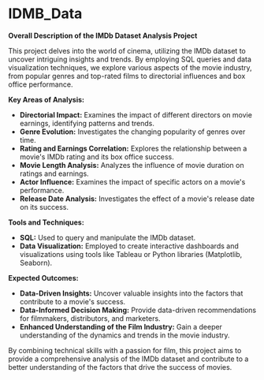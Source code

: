 # IDMB_Data
**Overall Description of the IMDb Dataset Analysis Project**

This project delves into the world of cinema, utilizing the IMDb dataset to uncover intriguing insights and trends. By employing SQL queries and data visualization techniques, we explore various aspects of the movie industry, from popular genres and top-rated films to directorial influences and box office performance.

**Key Areas of Analysis:**

* **Directorial Impact:** Examines the impact of different directors on movie earnings, identifying patterns and trends.
* **Genre Evolution:** Investigates the changing popularity of genres over time.
* **Rating and Earnings Correlation:** Explores the relationship between a movie's IMDb rating and its box office success.
* **Movie Length Analysis:** Analyzes the influence of movie duration on ratings and earnings.
* **Actor Influence:** Examines the impact of specific actors on a movie's performance.
* **Release Date Analysis:** Investigates the effect of a movie's release date on its success.

**Tools and Techniques:**

* **SQL:** Used to query and manipulate the IMDb dataset.
* **Data Visualization:** Employed to create interactive dashboards and visualizations using tools like Tableau or Python libraries (Matplotlib, Seaborn).

**Expected Outcomes:**

* **Data-Driven Insights:** Uncover valuable insights into the factors that contribute to a movie's success.
* **Data-Informed Decision Making:** Provide data-driven recommendations for filmmakers, distributors, and marketers.
* **Enhanced Understanding of the Film Industry:** Gain a deeper understanding of the dynamics and trends in the movie industry.

By combining technical skills with a passion for film, this project aims to provide a comprehensive analysis of the IMDb dataset and contribute to a better understanding of the factors that drive the success of movies.
